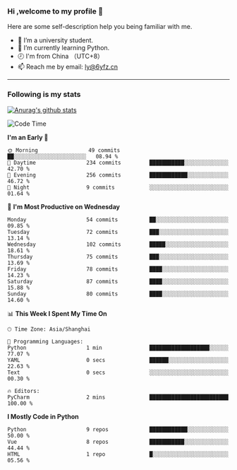 ### Hi ,welcome to my profile 👋
Here are some self-description help you being familiar with me.
<!--
**liuyunfz/liuyunfz** is a ✨ _special_ ✨ repository because its `README.md` (this file) appears on your GitHub profile.
- 👯 I’m looking to collaborate on ...
- 🤔 I’m looking for help with ...
Here are some ideas to get you started:
-->
- 🏫 I’m a university student.
- 💪 I’m currently learning Python.
- 🕗 I'm from China （UTC+8）
- 📫 Reach me by email: [ly@6yfz.cn](mailto:ly@6yfz.cn)
  
---
### Following is my stats
  
[![Anurag's github stats](https://github-readme-stats.vercel.app/api?username=liuyunfz)](https://github.com/anuraghazra/github-readme-stats)
  
<!--START_SECTION:waka-->
![Code Time](http://img.shields.io/badge/Code%20Time-316%20hrs%2054%20mins-blue)

**I'm an Early 🐤** 

```text
🌞 Morning                49 commits          ██░░░░░░░░░░░░░░░░░░░░░░░   08.94 % 
🌆 Daytime                234 commits         ███████████░░░░░░░░░░░░░░   42.70 % 
🌃 Evening                256 commits         ████████████░░░░░░░░░░░░░   46.72 % 
🌙 Night                  9 commits           ░░░░░░░░░░░░░░░░░░░░░░░░░   01.64 % 
```
📅 **I'm Most Productive on Wednesday** 

```text
Monday                   54 commits          ██░░░░░░░░░░░░░░░░░░░░░░░   09.85 % 
Tuesday                  72 commits          ███░░░░░░░░░░░░░░░░░░░░░░   13.14 % 
Wednesday                102 commits         █████░░░░░░░░░░░░░░░░░░░░   18.61 % 
Thursday                 75 commits          ███░░░░░░░░░░░░░░░░░░░░░░   13.69 % 
Friday                   78 commits          ████░░░░░░░░░░░░░░░░░░░░░   14.23 % 
Saturday                 87 commits          ████░░░░░░░░░░░░░░░░░░░░░   15.88 % 
Sunday                   80 commits          ████░░░░░░░░░░░░░░░░░░░░░   14.60 % 
```


📊 **This Week I Spent My Time On** 

```text
🕑︎ Time Zone: Asia/Shanghai

💬 Programming Languages: 
Python                   1 min               ███████████████████░░░░░░   77.07 % 
YAML                     0 secs              ██████░░░░░░░░░░░░░░░░░░░   22.63 % 
Text                     0 secs              ░░░░░░░░░░░░░░░░░░░░░░░░░   00.30 % 

🔥 Editors: 
PyCharm                  2 mins              █████████████████████████   100.00 % 
```

**I Mostly Code in Python** 

```text
Python                   9 repos             ████████████░░░░░░░░░░░░░   50.00 % 
Vue                      8 repos             ███████████░░░░░░░░░░░░░░   44.44 % 
HTML                     1 repo              █░░░░░░░░░░░░░░░░░░░░░░░░   05.56 % 
```




<!--END_SECTION:waka-->
